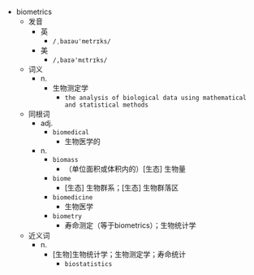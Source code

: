 - biometrics
  - 发音
    - 英
      - `/ˌbaɪəu'metrɪks/`
    - 美
      - `/,baɪə'mɛtrɪks/`
  - 词义
    - n.
      - 生物测定学
        - `the analysis of biological data using mathematical and statistical methods `
  - 同根词
    - adj.
      - `biomedical`
        - 生物医学的
    - n.
      - `biomass`
        - （单位面积或体积内的）[生态] 生物量
      - `biome`
        - [生态] 生物群系；[生态] 生物群落区
      - `biomedicine`
        - 生物医学
      - `biometry`
        - 寿命测定（等于biometrics）；生物统计学
  - 近义词
    - n.
      - [生物]生物统计学；生物测定学；寿命统计
        - `biostatistics`
